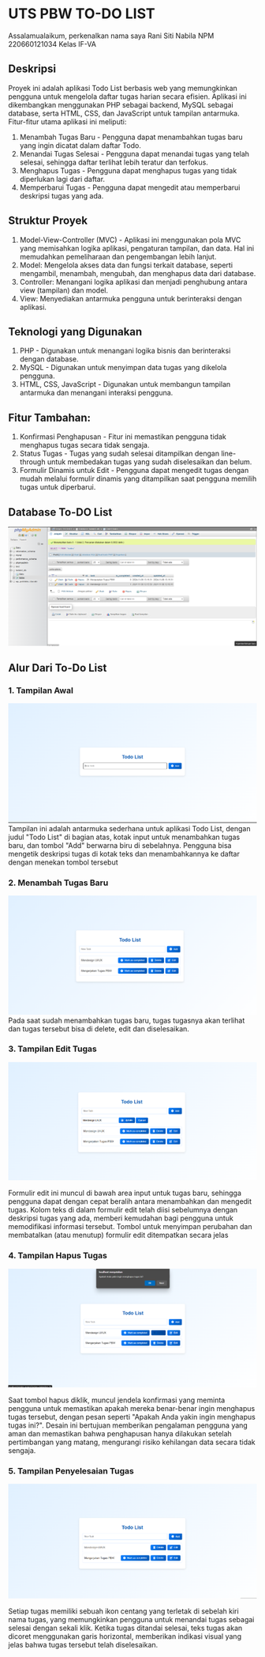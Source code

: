 # UTS PBW TO-DO LIST
Assalamualaikum, perkenalkan nama saya Rani Siti Nabila  NPM 220660121034 Kelas IF-VA
## Deskripsi 
Proyek ini adalah aplikasi Todo List berbasis web yang memungkinkan pengguna untuk mengelola daftar tugas harian secara efisien. Aplikasi ini dikembangkan menggunakan PHP sebagai backend, MySQL sebagai database, serta HTML, CSS, dan JavaScript untuk tampilan antarmuka. Fitur-fitur utama aplikasi ini meliputi:
1. Menambah Tugas Baru - Pengguna dapat menambahkan tugas baru yang ingin dicatat dalam daftar Todo.
2. Menandai Tugas Selesai - Pengguna dapat menandai tugas yang telah selesai, sehingga daftar terlihat lebih teratur dan terfokus.
3. Menghapus Tugas - Pengguna dapat menghapus tugas yang tidak diperlukan lagi dari daftar.
4. Memperbarui Tugas - Pengguna dapat mengedit atau memperbarui deskripsi tugas yang ada.
## Struktur Proyek
1. Model-View-Controller (MVC) - Aplikasi ini menggunakan pola MVC yang memisahkan logika aplikasi, pengaturan tampilan, dan data. Hal ini memudahkan pemeliharaan dan pengembangan lebih lanjut.
2. Model: Mengelola akses data dan fungsi terkait database, seperti mengambil, menambah, mengubah, dan menghapus data dari database.
3. Controller: Menangani logika aplikasi dan menjadi penghubung antara view (tampilan) dan model.
4. View: Menyediakan antarmuka pengguna untuk berinteraksi dengan aplikasi.
## Teknologi yang Digunakan
1. PHP - Digunakan untuk menangani logika bisnis dan berinteraksi dengan database.
2. MySQL - Digunakan untuk menyimpan data tugas yang dikelola pengguna.
3. HTML, CSS, JavaScript - Digunakan untuk membangun tampilan antarmuka dan menangani interaksi pengguna.
## Fitur Tambahan:
1. Konfirmasi Penghapusan - Fitur ini memastikan pengguna tidak menghapus tugas secara tidak sengaja.
2. Status Tugas - Tugas yang sudah selesai ditampilkan dengan line-through untuk membedakan tugas yang sudah diselesaikan dan belum.
3. Formulir Dinamis untuk Edit - Pengguna dapat mengedit tugas dengan mudah melalui formulir dinamis yang ditampilkan saat pengguna memilih tugas untuk diperbarui.
## Database To-DO List
![Tampilan Database](https://github.com/RaniSitiNabila/Gambar-UTS-PBW/blob/main/Cuplikan%20layar%202024-11-08%20131823.png)

## Alur Dari To-Do List
### 1. Tampilan Awal
![Tampilan awal](https://github.com/RaniSitiNabila/Gambar-UTS-PBW/blob/main/Cuplikan%20layar%202024-11-08%20131506.png) 
Tampilan ini adalah antarmuka sederhana untuk aplikasi Todo List, dengan judul "Todo List" di bagian atas, kotak input untuk menambahkan tugas baru, dan tombol "Add" berwarna biru di sebelahnya. Pengguna bisa mengetik deskripsi tugas di kotak teks dan menambahkannya ke daftar dengan menekan tombol tersebut

### 2. Menambah Tugas Baru
![Tampilan Tambah Tugas](https://github.com/RaniSitiNabila/Gambar-UTS-PBW/blob/main/Cuplikan%20layar%202024-11-08%20131559.png)
Pada saat sudah menambahkan tugas baru, tugas tugasnya akan terlihat dan tugas tersebut bisa di delete, edit dan diselesaikan.

### 3. Tampilan Edit Tugas
![Tampilan Edit](https://github.com/RaniSitiNabila/Gambar-UTS-PBW/blob/main/Cuplikan%20layar%202024-11-08%20131620.png)

Formulir edit ini muncul di bawah area input untuk tugas baru, sehingga pengguna dapat dengan cepat beralih antara menambahkan dan mengedit tugas. Kolom teks di dalam formulir edit telah diisi sebelumnya dengan deskripsi tugas yang ada, memberi kemudahan bagi pengguna untuk memodifikasi informasi tersebut. Tombol untuk menyimpan perubahan dan membatalkan (atau menutup) formulir edit ditempatkan secara jelas

### 4. Tampilan Hapus Tugas
![Tampilan Hapus](https://github.com/RaniSitiNabila/Gambar-UTS-PBW/blob/main/Cuplikan%20layar%202024-11-08%20131636.png)

Saat tombol hapus diklik, muncul jendela konfirmasi yang meminta pengguna untuk memastikan apakah mereka benar-benar ingin menghapus tugas tersebut, dengan pesan seperti "Apakah Anda yakin ingin menghapus tugas ini?". Desain ini bertujuan memberikan pengalaman pengguna yang aman dan memastikan bahwa penghapusan hanya dilakukan setelah pertimbangan yang matang, mengurangi risiko kehilangan data secara tidak sengaja.
### 5. Tampilan Penyelesaian Tugas

![Tampilan Selesai](https://github.com/RaniSitiNabila/Gambar-UTS-PBW/blob/main/Cuplikan%20layar%202024-11-08%20131654.png)

Setiap tugas memiliki sebuah ikon centang yang terletak di sebelah kiri nama tugas, yang memungkinkan pengguna untuk menandai tugas sebagai selesai dengan sekali klik. Ketika tugas ditandai selesai, teks tugas akan dicoret menggunakan garis horizontal, memberikan indikasi visual yang jelas bahwa tugas tersebut telah diselesaikan. 